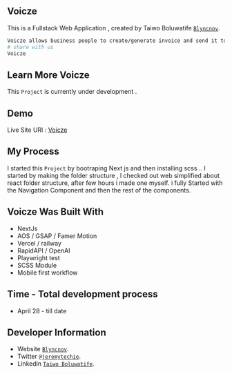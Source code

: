 ## Voicze

This is a Fullstack Web Application , created by Taiwo Boluwatife [`Blyncnov`](https://blyncnov.com/).

```bash
Voicze allows business people to create/generate invoice and send it to their client, and also support business showcase
# share with us
Voicze
```

## Learn More Voicze

This `Project` is currently under development .

## Demo

Live Site URl : [Voicze](https://Voicze.vercel.app)

## My Process

I started this `Project` by bootraping Next js and then installing scss .. I started by making the folder structure , l checked out web simplified about react folder structure, after few hours i made one myself. i fully Started with the Navigation Component and then the rest of the components.

## Voicze Was Built With

- NextJs
- AOS / GSAP / Famer Motion
- Vercel / railway
- RapidAPI / OpenAI
- Playwright test
- SCSS Module
- Mobile first workflow

## Time - Total development process

- April 28 - till date

## Developer Information

- Website [`Blyncnov`](https://pro-blyncnov.vercel.app).
- Twitter [`@jeremytechie`](https://twitter.com/jeremytechie).
- Linkedin [`Taiwo Boluwatife`](https://linkedin.com/in/blyncnov).
